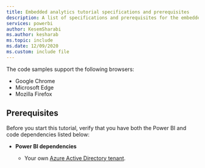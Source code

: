 ```yaml
---
title: Embedded analytics tutorial specifications and prerequisites
description: A list of specifications and prerequisites for the embedded analytics tutorials.
services: powerbi
author: KesemSharabi
ms.author: kesharab
ms.topic: include
ms.date: 12/09/2020
ms.custom: include file
---
```


The code samples support the following browsers:

* Google Chrome
* Microsoft Edge
* Mozilla Firefox

## Prerequisites

Before you start this tutorial, verify that you have both the Power BI and code dependencies listed below:

* **Power BI dependencies**

    * Your own [Azure Active Directory tenant](../developer/embedded/create-an-azure-active-directory-tenant.md).